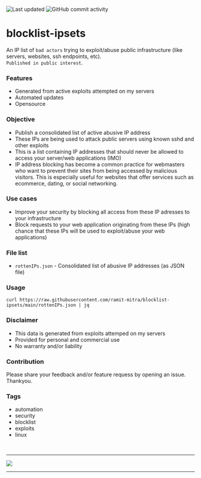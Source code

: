 ![Last updated](https://img.shields.io/badge/Last%20updated%20at-Sun%20Aug%2028%2005:25%20AM%20UTC%202022-orange.svg?style=for-the-badge&logo=git)
![GitHub commit activity](https://img.shields.io/github/commit-activity/m/ramit-mitra/blocklist-ipsets?color=green&logo=github&style=for-the-badge)

# **blocklist-ipsets**

An IP list of `bad actors` trying to exploit/abuse public infrastructure (like servers, websites, ssh endpoints, etc).   
`Published in public interest`.

### Features

- Generated from active exploits attempted on my servers
- Automated updates
- Opensource

### Objective

- Publish a consolidated list of active abusive IP address
- These IPs are being used to attack public servers using known sshd and other exploits
- This is a list containing IP addresses that should never be allowed to access your server/web applications (IMO)
- IP address blocking has become a common practice for webmasters who want to prevent their sites from being accessed by malicious visitors. This is especially useful for websites that offer services such as ecommerce, dating, or social networking.

### Use cases

- Improve your security by blocking all access from these IP adresses to your infrastructure
- Block requests to your web application originating from these IPs (high chance that these IPs will be used to exploit/abuse your web applications)

### File list

- `rottenIPs.json` - Consolidated list of abusive IP addresses (as JSON file)

### Usage

```
curl https://raw.githubusercontent.com/ramit-mitra/blocklist-ipsets/main/rottenIPs.json | jq
```

### Disclaimer

- This data is generated from exploits attemped on my servers
- Provided for personal and commercial use
- No warranty and/or liability

### Contribution

Please share your feedback and/or feature requess by opening an issue. Thankyou.

### Tags

- automation
- security
- blocklist
- exploits
- linux

<p align="center">
<br/>
<hr />
<img src="https://media.giphy.com/media/EOIHxXCGiPPIT2Xl9t/giphy.gif">
<hr />
</p>

